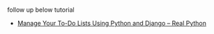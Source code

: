 # 

follow up below tutorial

- [Manage Your To-Do Lists Using Python and Django – Real Python](https://realpython.com/django-todo-lists/#demo)